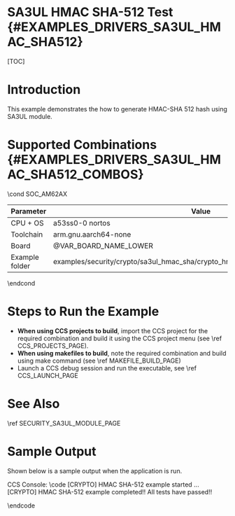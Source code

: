 # SA3UL HMAC SHA-512 Test {#EXAMPLES_DRIVERS_SA3UL_HMAC_SHA512}

[TOC]

# Introduction

This example demonstrates the how to generate HMAC-SHA 512 hash using SA3UL module.

# Supported Combinations {#EXAMPLES_DRIVERS_SA3UL_HMAC_SHA512_COMBOS}

\cond SOC_AM62AX

 Parameter      | Value
 ---------------|-----------
 CPU + OS       | a53ss0-0 nortos
 Toolchain      | arm.gnu.aarch64-none
 Board          | @VAR_BOARD_NAME_LOWER
 Example folder | examples/security/crypto/sa3ul_hmac_sha/crypto_hmac_sha512/crypto_hmac_sha512.c

\endcond

# Steps to Run the Example

- **When using CCS projects to build**, import the CCS project for the required combination
  and build it using the CCS project menu (see \ref CCS_PROJECTS_PAGE).
- **When using makefiles to build**, note the required combination and build using
  make command (see \ref MAKEFILE_BUILD_PAGE)
- Launch a CCS debug session and run the executable, see \ref CCS_LAUNCH_PAGE

# See Also

\ref SECURITY_SA3UL_MODULE_PAGE

# Sample Output

Shown below is a sample output when the application is run.


CCS Console:
\code
[CRYPTO] HMAC SHA-512 example started ...
[CRYPTO] HMAC SHA-512 example completed!!
All tests have passed!!

\endcode


